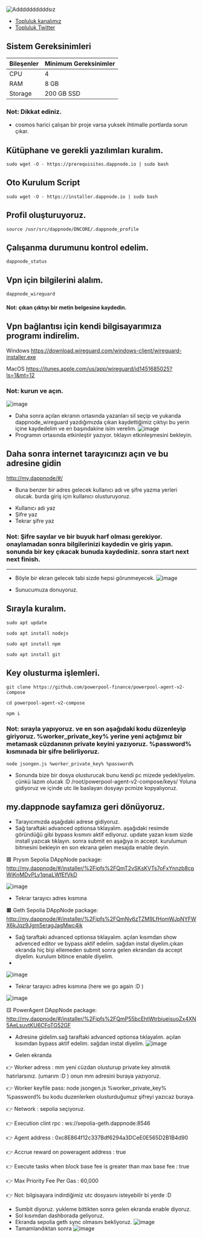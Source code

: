 ![Addddddddddsız](https://github.com/molla202/PowerAgent-Testnet/assets/91562185/06eb3f43-4ca6-406d-9b4e-7e9e62a2cd9a)


 
 * [Topluluk kanalımız](https://t.me/corenodechat)<br>
 * [Topluluk Twitter](https://twitter.com/corenodeHQ)<br>



## Sistem Gereksinimleri
| Bileşenler | Minimum Gereksinimler | 
| ------------ | ------------ |
| CPU |	4 |
| RAM	| 8 GB |
| Storage	| 200 GB SSD |


### Not: Dikkat ediniz.
 - cosmos harici çalışan bir proje varsa yuksek ihtimalle portlarda sorun çıkar.
## Kütüphane ve gerekli yazılımları kuralım.
```
sudo wget -O - https://prerequisites.dappnode.io | sudo bash
```
## Oto Kurulum Script
```
sudo wget -O - https://installer.dappnode.io | sudo bash
```
## Profil oluşturuyoruz.
```
source /usr/src/dappnode/DNCORE/.dappnode_profile
```
## Çalışanma durumunu kontrol edelim.
```
dappnode_status
```
## Vpn için bilgilerini alalım.
```
dappnode_wireguard
```
#### Not: çıkan çıktıyı bir metin belgesine kaydedin.
## Vpn bağlantısı için kendi bilgisayarımıza programı indirelim.
Windows
https://download.wireguard.com/windows-client/wireguard-installer.exe

MacOS
https://itunes.apple.com/us/app/wireguard/id1451685025?ls=1&mt=12

### Not: kurun ve açın.
![image](https://github.com/molla202/PowerAgent-Testnet/assets/91562185/4c5f8f74-bd94-4a21-aab5-d365b8e674a8)
- Daha sonra açılan ekranın ortasında yazanları sil seçip ve yukarıda dappnode_wireguard yazdığımızda çıkan kaydettiğimiz çıktıyı bu yerin içine kaydedelim ve en başındakine isim verelim.
![image](https://github.com/molla202/PowerAgent-Testnet/assets/91562185/198c19f4-8a27-4b82-8a7b-5fc58504dbb2)
- Programın ortasında etkinleştir yazıyor. tıklayın etkinleşmesini bekleyin.
## Daha sonra internet tarayıcınızı açın ve bu adresine gidin
http://my.dappnode/#/
- Buna benzer bir adres gelecek kullanıcı adı ve şifre yazma yerleri olucak. burda giriş için kullanıcı olusturuyoruz. 
* Kullanıcı adı yaz
* Şifre yaz
* Tekrar şifre yaz
### Not: Şifre sayılar ve bir buyuk harf olması gerekiyor. onaylamadan sonra bilgilerinizi kaydedin ve giriş yapın. sonunda bir key çıkacak bunuda kaydediniz. sonra start next next finish.
------------------------------------------------------------------------------------------------------------------------------

- Böyle bir ekran gelecek tabi sizde hepsi görunmeyecek.
![image](https://github.com/molla202/PowerAgent-Testnet/assets/91562185/4f51ced3-5180-4d6a-88e5-e0b00fee3914)

- Sunucumuza donuyoruz.
## Sırayla kuralım.
```
sudo apt update
```
```
sudo apt install nodejs
```
```
sudo apt install npm
```
```
sudo apt install git
```
## Key olusturma işlemleri.
```
git clone https://github.com/powerpool-finance/powerpool-agent-v2-compose
```
```
cd powerpool-agent-v2-compose
```
```
npm i
```
### Not: sırayla yapıyoruz. ve en son aşağıdaki kodu düzenleyip giriyoruz. %worker_private_key% yerine yeni açtığımız bir metamask cüzdanının private keyini yazıyoruz. %password% kısmınada bir şifre belirliyoruz.
```
node jsongen.js %worker_private_key% %password%
```
- Sonunda bize bir dosya olusturucak bunu kendi pc mizede yedekliyelim. çünkü lazım olucak :D
/root/powerpool-agent-v2-compose/keys/
 Yoluna gidiyoruz ve içinde utc ile baslayan dosyayı pcmize kopyalıyoruz.

## my.dappnode sayfamıza geri dönüyoruz.

- Tarayıcımızda aşağıdaki adrese gidiyoruz.
- Sağ taraftaki advanced optionsa tıklayalım. aşağıdaki resimde göründüğü gibi bypass kısmını aktif ediyoruz. update yazan kısım sizde install yazıcak tıklayın. sonra submit en aşağıya in accept. kurulumun bitmesini bekleyin en son ekrana gelen mesajda enable deyin.

🟪 Prysm Sepolia DAppNode package:
http://my.dappnode/#/installer/%2Fipfs%2FQmT2vSKsKVTs7oFxYnnzb8cpWiKnMDvPLy1qnaLWfEfVkD

![image](https://github.com/molla202/PowerAgent-Testnet/assets/91562185/2ad33016-f5e5-4a33-883d-c69401ec41ca)

- Tekrar tarayıcı adres kısmına

🟫 Geth Sepolia DAppNode package:
http://my.dappnode/#/installer/%2Fipfs%2FQmNy6zTZM9LfHomWJpNYFWX6kJqz9Jgm5eragJagMwc4jk

- Sağ taraftaki advanced optionsa tıklayalım. açılan kısımdan show advenced editor ve bypass aktif edelim. sağdan instal diyelim.çıkan ekranda hiç bişi ellemeden submit sonra gelen ekrandan da accept diyelim. kurulum bitince enable diyelim.
- 
![image](https://github.com/molla202/PowerAgent-Testnet/assets/91562185/5ba59339-0ab2-44ff-92ce-3bd072a5a6e9)

- Tekrar tarayıcı adres kısmına (here we go again :D )

![image](https://github.com/molla202/PowerAgent-Testnet/assets/91562185/4548802f-da10-4f62-aac5-0e7816bdc653)

🟨 PowerAgent DAppNode package:
http://my.dappnode/#/installer/%2Fipfs%2FQmP55bcEhtWtrbiueisuoZx4XN5AeLsuvtKU6CFoTG52GF
- Adresine gidelim.sağ taraftaki advanced optionsa tıklayalım. açılan kısımdan bypass aktif edelim. sağdan instal diyelim.
![image](https://github.com/molla202/PowerAgent-Testnet/assets/91562185/335e3a1f-54ad-4a0f-bb2d-e769b2defdf3)

- Gelen ekranda
 
👉 Worker adress : mm yeni cüzdan olusturup private key almıstık hatırlarsınız. (umarım :D ) onun mm adresini buraya yazıyoruz.

👉 Worker keyfile pass: node jsongen.js %worker_private_key% %password% bu kodu duzenlerken olusturduğumuz şifreyi yazıcaz buraya.

👉 Network : sepolia seçiyoruz.

👉 Execution clint rpc : ws://sepolia-geth.dappnode:8546

👉 Agent address : 0xc8E864f12c337Bdf6294a3DCeE0E565D2B1B4d90

👉 Accrue reward on poweragent address : true

👉 Execute tasks when block base fee is greater than max base fee : true

👉 Max Priority Fee Per Gas : 60,000

👉 Not: bilgisayara indirdiğimiz utc dosyasını isteyebilir bi yerde :D

- Sumbit diyoruz. yukleme bittikten sonra gelen ekranda enable diyoruz.
- Sol kısımdan dashborada geliyoruz.
- Ekranda sepolia geth sync olmasını bekliyoruz.
![image](https://github.com/molla202/PowerAgent-Testnet/assets/91562185/1c81c4bb-2fea-41af-985d-fc735ea30a8f)
- Tamamlandıktan sonra 
![image](https://github.com/molla202/PowerAgent-Testnet/assets/91562185/a753c93b-83b1-40e7-9bb8-d52dfe2fa5ce)












